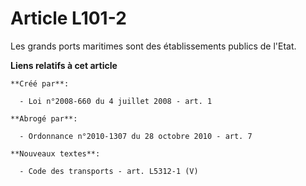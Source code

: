 # Article L101-2

Les grands ports maritimes sont des établissements publics de l'Etat.

**Liens relatifs à cet article**

	**Créé par**:

	  - Loi n°2008-660 du 4 juillet 2008 - art. 1

	**Abrogé par**:

	  - Ordonnance n°2010-1307 du 28 octobre 2010 - art. 7

	**Nouveaux textes**:

	  - Code des transports - art. L5312-1 (V)
